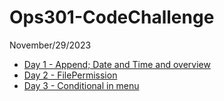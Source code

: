 # Ops301-CodeChallenge
November/29/2023

- [Day 1 - Append; Date and Time and overview](Appending.sh)
- [Day 2 - FilePermission](filepermission.sh)
- [Day 3 - Conditional in menu](Menu.sh)
